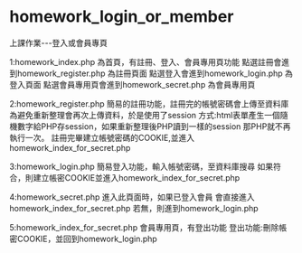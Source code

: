# homework_login_or_member
上課作業---登入或會員專頁

1:homework_index.php
為首頁，有註冊、登入、會員專用頁功能
點選註冊會進到homework_register.php
為註冊頁面
點選登入會進到homework_login.php
為登入頁面
點選會員專用頁會進到homework_secret.php
為會員專用頁

2:homework_register.php
簡易的註冊功能，註冊完的帳號密碼會上傳至資料庫
為避免重新整理會再次上傳資料，於是使用了session
方式:html表單產生一個隨機數字給PHP存session，如果重新整理後PHP讀到一樣的session
那PHP就不再執行一次。
註冊完畢建立帳號密碼的COOKIE,並進入homework_index_for_secret.php

3:homework_login.php
簡易登入功能，輸入帳號密碼，至資料庫搜尋
如果符合，則建立帳密COOKIE並進入homework_index_for_secret.php

4:homework_secret.php
進入此頁面時，如果已登入會員
會直接進入homework_index_for_secret.php
若無，則進到homework_login.php

5:homework_index_for_secret.php
會員專用頁，有登出功能
登出功能:刪除帳密COOKIE，並回到homework_login.php
